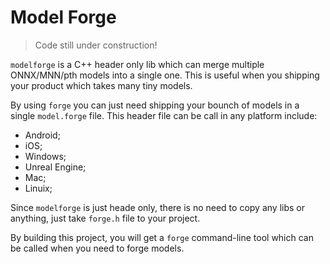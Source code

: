 # Model Forge

> Code still under construction!

`modelforge` is a C++ header only lib which can merge multiple ONNX/MNN/pth models into a single one. This is useful when you shipping your product which takes many tiny models.

By using `forge` you can just need shipping your bounch of models in a single `model.forge` file. This header file can be call in any platform include:

- Android;
- iOS;
- Windows;
- Unreal Engine;
- Mac;
- Linuix;


Since `modelforge` is just heade only, there is no need to copy any libs or anything, just take `forge.h` file to your project.

By building this project, you will get a `forge` command-line tool which can be called when you need to forge models.